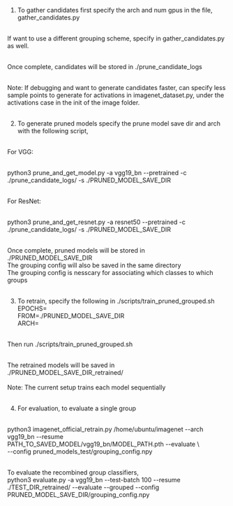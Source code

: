 1) To gather candidates first specify the arch and num gpus in the file, <br>
     gather_candidates.py <br> <br>

If want to use a different grouping scheme, specify in gather_candidates.py as well.  <br> <br>

Once complete, candidates will be stored in ./prune_candidate_logs <br> <br>

Note: If debugging and want to generate candidates faster, can specify less sample points to generate for activations in imagenet_dataset.py, under the activations case in the init of the image folder. <br> <br>

2) To generate pruned models specify the prune model save dir and arch with the following script, <br> <br>

For VGG: <br> <br>

python3 prune_and_get_model.py -a vgg19_bn --pretrained -c ./prune_candidate_logs/ -s ./PRUNED_MODEL_SAVE_DIR <br> <br>

For ResNet: <br> <br>

python3 prune_and_get_resnet.py -a resnet50 --pretrained -c ./prune_candidate_logs/ -s ./PRUNED_MODEL_SAVE_DIR <br> <br>

Once complete, pruned models will be stored in ./PRUNED_MODEL_SAVE_DIR <br>
The grouping config will also be saved in the same directory<br> 
The grouping config is nesscary for associating which classes to which groups <br> <br>

3) To retrain, specify the following in ./scripts/train_pruned_grouped.sh <br>
EPOCHS=  <br>
FROM=./PRUNED_MODEL_SAVE_DIR <br> 
ARCH= <br> <br>

Then run ./scripts/train_pruned_grouped.sh   <br> <br>

The retrained models will be saved in ./PRUNED_MODEL_SAVE_DIR_retrained/ <br> <br>
Note: The current setup trains each model sequentially <br> <br>

4) For evaluation, to evaluate a single group <br> <br>

 python3 imagenet_official_retrain.py /home/ubuntu/imagenet --arch vgg19_bn --resume <br>  PATH_TO_SAVED_MODEL/vgg19_bn/MODEL_PATH.pth --evaluate \ <br>
             --config pruned_models_test/grouping_config.npy  <br> <br>

To evaluate the recombined group classifiers, <br>
python3 evaluate.py -a vgg19_bn --test-batch 100  --resume ./TEST_DIR_retrained/ --evaluate --grouped --config <br>  PRUNED_MODEL_SAVE_DIR/grouping_config.npy  <br>
